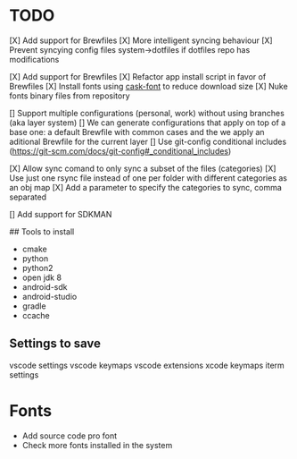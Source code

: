 # TODO

[X] Add support for Brewfiles
[X] More intelligent syncing behaviour
	[X] Prevent syncying config files system->dotfiles if dotfiles repo has modifications

[X] Add support for Brewfiles
	[X] Refactor app install script in favor of Brewfiles
	[X] Install fonts using [cask-font](https://github.com/Homebrew/homebrew-cask-fonts) to reduce download size
	[X] Nuke fonts binary files from repository

[] Support multiple configurations (personal, work) without using branches (aka layer system)
	[] We can generate configurations that apply on top of a base one: a  default Brewfile with common cases and the we apply an aditional Brewfile for the current layer
	[] Use git-config conditional includes (https://git-scm.com/docs/git-config#_conditional_includes)

[X] Allow sync comand to only sync a subset of the files (categories)
	[X] Use just one rsync file instead of one per folder with different categories as an obj map
	[X] Add a parameter to specify the categories to sync, comma separated

[] Add support for SDKMAN


## Tools to install
* cmake
* python
* python2
* open jdk 8
* android-sdk
* android-studio
* gradle
* ccache

## Settings to save
vscode settings
vscode keymaps
vscode extensions
xcode keymaps
iterm settings

# Fonts
* Add source code pro font
* Check more fonts installed in the system